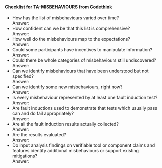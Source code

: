 #### Checklist for TA-MISBEHAVIOURS from [Codethink](https://codethinklabs.gitlab.io/trustable/trustable/print_page.html)

* How has the list of misbehaviours varied over time? <br>
    Answer:  
* How confident can we be that this list is comprehensive? <br>
    Answer:  
* How well do the misbehaviours map to the expectations? <br>
    Answer:  
* Could some participants have incentives to manipulate information? <br>
    Answer:  
* Could there be whole categories of misbehaviours still undiscovered? <br>
    Answer:  
* Can we identify misbehaviours that have been understood but not specified? <br>
    Answer:  
* Can we identify some new misbehaviours, right now? <br>
    Answer:  
* Is every misbehaviour represented by at least one fault induction test? <br>
    Answer:  
* Are fault inductions used to demonstrate that tests which usually pass can and do fail appropriately? <br>
    Answer:  
* Are all the fault induction results actually collected? <br>
    Answer:  
* Are the results evaluated? <br>
    Answer:  
* Do input analysis findings on verifiable tool or component claims and features identify additional misbehaviours or support existing mitigations? <br>
    Answer:  